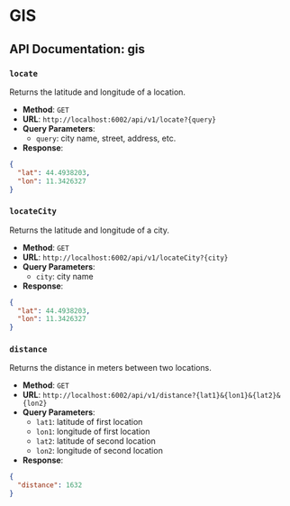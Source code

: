 # GIS

## API Documentation: gis

### `locate`
Returns the latitude and longitude of a location.
- **Method**: `GET`
- **URL**: `http://localhost:6002/api/v1/locate?{query}`
- **Query Parameters**:
    - `query`: city name, street, address, etc.
- **Response**:
```json
{
  "lat": 44.4938203,
  "lon": 11.3426327
}
```

### `locateCity`
Returns the latitude and longitude of a city.
- **Method**: `GET`
- **URL**: `http://localhost:6002/api/v1/locateCity?{city}`
- **Query Parameters**:
    - `city`: city name
- **Response**:
```json
{
  "lat": 44.4938203,
  "lon": 11.3426327
}
```

### `distance`
Returns the distance in meters between two locations.
- **Method**: `GET`
- **URL**: `http://localhost:6002/api/v1/distance?{lat1}&{lon1}&{lat2}&{lon2}`
- **Query Parameters**:
    - `lat1`: latitude of first location
    - `lon1`: longitude of first location
    - `lat2`: latitude of second location
    - `lon2`: longitude of second location
- **Response**:
```json
{
  "distance": 1632
}
```